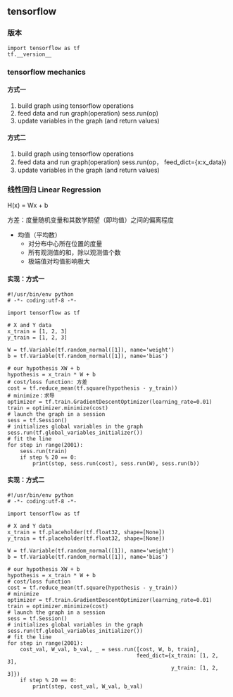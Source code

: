## tensorflow ##
### 版本 ###
	import tensorflow as tf
	tf.__version__

### tensorflow mechanics ###
#### 方式一 ####
1. build graph using tensorflow operations
2. feed data and run graph(operation) sess.run(op)
3. update variables in the graph (and return values)

#### 方式二 ####
1. build graph using tensorflow operations
2. feed data and run graph(operation) sess.run(op， feed_dict={x:x_data})
3. update variables in the graph (and return values)

### 线性回归 Linear Regression ###
H(x) = Wx + b

方差：度量随机变量和其数学期望（即均值）之间的偏离程度

- 均值（平均数）
	- 对分布中心所在位置的度量
	- 所有观测值的和，除以观测值个数
	- 极端值对均值影响极大

#### 实现：方式一 ####

	#!/usr/bin/env python
	# -*- coding:utf-8 -*-
	
	import tensorflow as tf
	
	# X and Y data
	x_train = [1, 2, 3]
	y_train = [1, 2, 3]
	
	W = tf.Variable(tf.random_normal([1]), name='weight')
	b = tf.Variable(tf.random_normal([1]), name='bias')
	
	# our hypothesis XW + b
	hypothesis = x_train * W + b
	# cost/loss function: 方差
	cost = tf.reduce_mean(tf.square(hypothesis - y_train))
	# minimize：求导
	optimizer = tf.train.GradientDescentOptimizer(learning_rate=0.01)
	train = optimizer.minimize(cost)
	# launch the graph in a session
	sess = tf.Session()
	# initializes global variables in the graph
	sess.run(tf.global_variables_initializer())
	# fit the line
	for step in range(2001):
	    sess.run(train)
	    if step % 20 == 0:
	        print(step, sess.run(cost), sess.run(W), sess.run(b))

#### 实现：方式二 ####

	#!/usr/bin/env python
	# -*- coding:utf-8 -*-
	
	import tensorflow as tf
	
	# X and Y data
	x_train = tf.placeholder(tf.float32, shape=[None])
	y_train = tf.placeholder(tf.float32, shape=[None])
	
	W = tf.Variable(tf.random_normal([1]), name='weight')
	b = tf.Variable(tf.random_normal([1]), name='bias')
	
	# our hypothesis XW + b
	hypothesis = x_train * W + b
	# cost/loss function
	cost = tf.reduce_mean(tf.square(hypothesis - y_train))
	# minimize
	optimizer = tf.train.GradientDescentOptimizer(learning_rate=0.01)
	train = optimizer.minimize(cost)
	# launch the graph in a session
	sess = tf.Session()
	# initializes global variables in the graph
	sess.run(tf.global_variables_initializer())
	# fit the line
	for step in range(2001):
	    cost_val, W_val, b_val, _ = sess.run([cost, W, b, train],
	                                         feed_dict={x_train: [1, 2, 3],
	                                                    y_train: [1, 2, 3]})
	    if step % 20 == 0:
	        print(step, cost_val, W_val, b_val)

